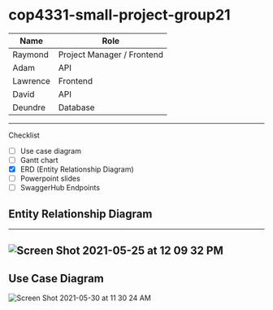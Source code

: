 # cop4331-small-project-group21

| Name | Role |
| --- | --- |
| Raymond | Project Manager / Frontend |
| Adam | API |
| Lawrence | Frontend |
| David | API |
| Deundre | Database |
---
Checklist
- [ ] Use case diagram
- [ ] Gantt chart
- [x] ERD (Entity Relationship Diagram)
- [ ] Powerpoint slides
- [ ] SwaggerHub Endpoints

## Entity Relationship Diagram
---
![Screen Shot 2021-05-25 at 12 09 32 PM](https://user-images.githubusercontent.com/41072160/119531575-127bc000-bd52-11eb-9a9f-3dd80d0a5542.png)
---
## Use Case Diagram
![Screen Shot 2021-05-30 at 11 30 24 AM](https://user-images.githubusercontent.com/41072160/120110155-70d1e580-c13a-11eb-8b80-f1da0e1c33c5.png)
